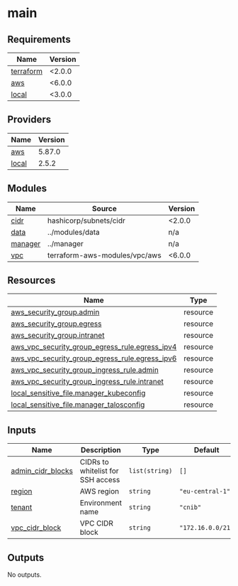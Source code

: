 # main

<!-- BEGIN_TF_DOCS -->
## Requirements

| Name | Version |
|------|---------|
| <a name="requirement_terraform"></a> [terraform](#requirement\_terraform) | <2.0.0 |
| <a name="requirement_aws"></a> [aws](#requirement\_aws) | <6.0.0 |
| <a name="requirement_local"></a> [local](#requirement\_local) | <3.0.0 |

## Providers

| Name | Version |
|------|---------|
| <a name="provider_aws"></a> [aws](#provider\_aws) | 5.87.0 |
| <a name="provider_local"></a> [local](#provider\_local) | 2.5.2 |

## Modules

| Name | Source | Version |
|------|--------|---------|
| <a name="module_cidr"></a> [cidr](#module\_cidr) | hashicorp/subnets/cidr | <2.0.0 |
| <a name="module_data"></a> [data](#module\_data) | ../modules/data | n/a |
| <a name="module_manager"></a> [manager](#module\_manager) | ../manager | n/a |
| <a name="module_vpc"></a> [vpc](#module\_vpc) | terraform-aws-modules/vpc/aws | <6.0.0 |

## Resources

| Name | Type |
|------|------|
| [aws_security_group.admin](https://registry.terraform.io/providers/hashicorp/aws/latest/docs/resources/security_group) | resource |
| [aws_security_group.egress](https://registry.terraform.io/providers/hashicorp/aws/latest/docs/resources/security_group) | resource |
| [aws_security_group.intranet](https://registry.terraform.io/providers/hashicorp/aws/latest/docs/resources/security_group) | resource |
| [aws_vpc_security_group_egress_rule.egress_ipv4](https://registry.terraform.io/providers/hashicorp/aws/latest/docs/resources/vpc_security_group_egress_rule) | resource |
| [aws_vpc_security_group_egress_rule.egress_ipv6](https://registry.terraform.io/providers/hashicorp/aws/latest/docs/resources/vpc_security_group_egress_rule) | resource |
| [aws_vpc_security_group_ingress_rule.admin](https://registry.terraform.io/providers/hashicorp/aws/latest/docs/resources/vpc_security_group_ingress_rule) | resource |
| [aws_vpc_security_group_ingress_rule.intranet](https://registry.terraform.io/providers/hashicorp/aws/latest/docs/resources/vpc_security_group_ingress_rule) | resource |
| [local_sensitive_file.manager_kubeconfig](https://registry.terraform.io/providers/hashicorp/local/latest/docs/resources/sensitive_file) | resource |
| [local_sensitive_file.manager_talosconfig](https://registry.terraform.io/providers/hashicorp/local/latest/docs/resources/sensitive_file) | resource |

## Inputs

| Name | Description | Type | Default | Required |
|------|-------------|------|---------|:--------:|
| <a name="input_admin_cidr_blocks"></a> [admin\_cidr\_blocks](#input\_admin\_cidr\_blocks) | CIDRs to whitelist for SSH access | `list(string)` | `[]` | no |
| <a name="input_region"></a> [region](#input\_region) | AWS region | `string` | `"eu-central-1"` | no |
| <a name="input_tenant"></a> [tenant](#input\_tenant) | Environment name | `string` | `"cnib"` | no |
| <a name="input_vpc_cidr_block"></a> [vpc\_cidr\_block](#input\_vpc\_cidr\_block) | VPC CIDR block | `string` | `"172.16.0.0/21"` | no |

## Outputs

No outputs.
<!-- END_TF_DOCS -->
